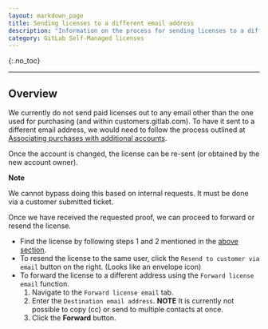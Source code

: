 ```yaml
---
layout: markdown_page
title: Sending licenses to a different email address
description: "Information on the process for sending licenses to a different email address"
category: GitLab Self-Managed licenses
---
```


{:.no_toc}

----

## Overview

We currently do not send paid licenses out to any email other than the one used for purchasing (and within customers.gitlab.com). To have it sent to a different email address, we would need to follow the process outlined at [Associating purchases with additional accounts](/handbook/support/license-and-renewals/workflows/customersdot/associating_purchases.html).

Once the account is changed, the license can be re-sent (or obtained by the new account owner).

**Note**

We cannot bypass doing this based on internal requests. It must be done via a customer submitted ticket.


Once we have received the requested proof, we can proceed to forward or resend the license.

- Find the license by following steps 1 and 2 mentioned in the [above section](#overview). 
- To resend the license to the same user, click the `Resend to customer via email` button on the right. (Looks like an envelope icon)
- To forward the license to a different address using the `Forward license email` function. 
    1. Navigate to the `Forward license email` tab. 
    1. Enter the `Destination email address`. **NOTE** It is currently not possible to copy (cc) or send to multiple contacts at once.
    1. Click the **Forward** button.
